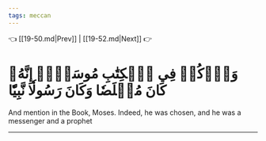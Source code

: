 ```yaml
---
tags: meccan
---
```


👈 [[19-50.md|Prev]] | [[19-52.md|Next]] 👉

# وَٱذۡكُرۡ فِي ٱلۡكِتَٰبِ مُوسَىٰٓۚ إِنَّهُۥ كَانَ مُخۡلَصٗا وَكَانَ رَسُولٗا نَّبِيّٗا

And mention in the Book, Moses. Indeed, he was chosen, and he was a messenger and a prophet

---

